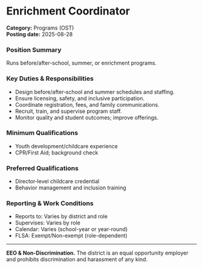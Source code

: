 # Enrichment Coordinator

**Category:** Programs (OST)  
**Posting date:** 2025-08-28

### Position Summary

Runs before/after-school, summer, or enrichment programs.

### Key Duties & Responsibilities
- Design before/after‑school and summer schedules and staffing.
- Ensure licensing, safety, and inclusive participation.
- Coordinate registration, fees, and family communications.
- Recruit, train, and supervise program staff.
- Monitor quality and student outcomes; improve offerings.

### Minimum Qualifications
- Youth development/childcare experience
- CPR/First Aid; background check

### Preferred Qualifications
- Director‑level childcare credential
- Behavior management and inclusion training

### Reporting & Work Conditions
- Reports to: Varies by district and role
- Supervises: Varies by role
- Calendar: Varies (school-year or year-round)
- FLSA: Exempt/Non-exempt (role-dependent)

---
**EEO & Non-Discrimination.** The district is an equal opportunity employer and prohibits discrimination and harassment of any kind.
